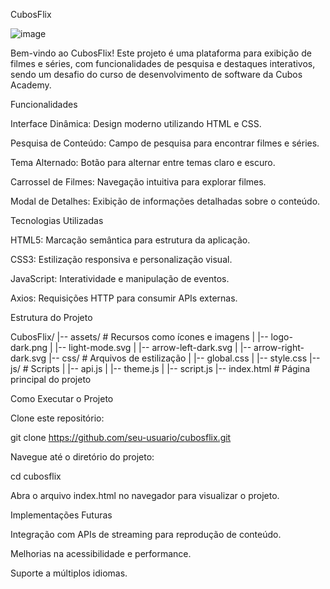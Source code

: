 CubosFlix

![image](https://github.com/user-attachments/assets/386a45af-1c78-4f60-9975-e17cf805956d)


Bem-vindo ao CubosFlix! Este projeto é uma plataforma para exibição de filmes e séries, com funcionalidades de pesquisa e destaques interativos, sendo um desafio do curso de desenvolvimento de software da Cubos Academy.

Funcionalidades

Interface Dinâmica: Design moderno utilizando HTML e CSS.

Pesquisa de Conteúdo: Campo de pesquisa para encontrar filmes e séries.

Tema Alternado: Botão para alternar entre temas claro e escuro.

Carrossel de Filmes: Navegação intuitiva para explorar filmes.

Modal de Detalhes: Exibição de informações detalhadas sobre o conteúdo.

Tecnologias Utilizadas

HTML5: Marcação semântica para estrutura da aplicação.

CSS3: Estilização responsiva e personalização visual.

JavaScript: Interatividade e manipulação de eventos.

Axios: Requisições HTTP para consumir APIs externas.

Estrutura do Projeto

CubosFlix/
|-- assets/         # Recursos como ícones e imagens
|   |-- logo-dark.png
|   |-- light-mode.svg
|   |-- arrow-left-dark.svg
|   |-- arrow-right-dark.svg
|-- css/            # Arquivos de estilização
|   |-- global.css
|   |-- style.css
|-- js/             # Scripts
|   |-- api.js
|   |-- theme.js
|   |-- script.js
|-- index.html      # Página principal do projeto

Como Executar o Projeto

Clone este repositório:

git clone https://github.com/seu-usuario/cubosflix.git

Navegue até o diretório do projeto:

cd cubosflix

Abra o arquivo index.html no navegador para visualizar o projeto.

Implementações Futuras

Integração com APIs de streaming para reprodução de conteúdo.

Melhorias na acessibilidade e performance.

Suporte a múltiplos idiomas.
